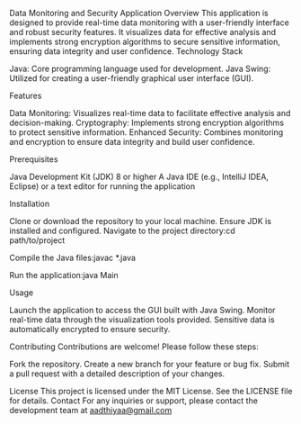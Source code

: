 Data Monitoring and Security Application
Overview
This application is designed to provide real-time data monitoring with a user-friendly interface and robust security features. It visualizes data for effective analysis and implements strong encryption algorithms to secure sensitive information, ensuring data integrity and user confidence.
Technology Stack

Java: Core programming language used for development.
Java Swing: Utilized for creating a user-friendly graphical user interface (GUI).

Features

Data Monitoring: Visualizes real-time data to facilitate effective analysis and decision-making.
Cryptography: Implements strong encryption algorithms to protect sensitive information.
Enhanced Security: Combines monitoring and encryption to ensure data integrity and build user confidence.

Prerequisites

Java Development Kit (JDK) 8 or higher
A Java IDE (e.g., IntelliJ IDEA, Eclipse) or a text editor for running the application

Installation

Clone or download the repository to your local machine.
Ensure JDK is installed and configured.
Navigate to the project directory:cd path/to/project


Compile the Java files:javac *.java


Run the application:java Main



Usage

Launch the application to access the GUI built with Java Swing.
Monitor real-time data through the visualization tools provided.
Sensitive data is automatically encrypted to ensure security.

Contributing
Contributions are welcome! Please follow these steps:

Fork the repository.
Create a new branch for your feature or bug fix.
Submit a pull request with a detailed description of your changes.

License
This project is licensed under the MIT License. See the LICENSE file for details.
Contact
For any inquiries or support, please contact the development team at aadthiyaa@gmail.com
